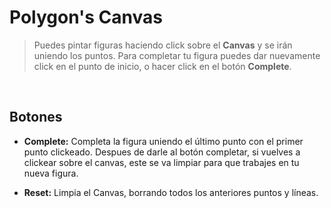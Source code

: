 # **Polygon's Canvas**

>Puedes pintar figuras haciendo click sobre el **Canvas** y se irán uniendo los puntos. Para completar tu figura puedes dar nuevamente click en el punto de inicio, o hacer click en el botón **Complete**.

<br/>

## **Botones**
- **Complete:** Completa la figura uniendo el último punto con el primer punto clickeado. Despues de darle al botón completar, si vuelves a clickear sobre el canvas, este se va limpiar para que trabajes en tu nueva figura.

- **Reset:** Limpia el Canvas, borrando todos los anteriores puntos y líneas.